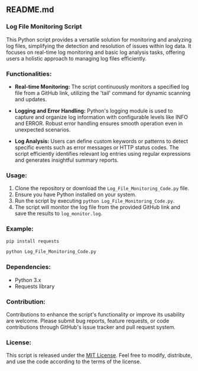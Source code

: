 ## README.md

###                                                                  Log File Monitoring Script

This Python script provides a versatile solution for monitoring and analyzing log files, simplifying the detection and resolution of issues within log data. It focuses on real-time log monitoring and basic log analysis tasks, offering users a holistic approach to managing log files efficiently.

### Functionalities:

- **Real-time Monitoring:** The script continuously monitors a specified log file from a GitHub link, utilizing the 'tail' command for dynamic scanning and updates.
  
- **Logging and Error Handling:** Python's logging module is used to capture and organize log information with configurable levels like INFO and ERROR. Robust error handling ensures smooth operation even in unexpected scenarios.
  
- **Log Analysis:** Users can define custom keywords or patterns to detect specific events such as error messages or HTTP status codes. The script efficiently identifies relevant log entries using regular expressions and generates insightful summary reports.

### Usage:

1. Clone the repository or download the `Log_File_Monitoring_Code.py` file.
2. Ensure you have Python installed on your system.
3. Run the script by executing `python Log_File_Monitoring_Code.py`.
4. The script will monitor the log file from the provided GitHub link and save the results to `log_monitor.log`.

### Example:
```bash
pip install requests
```

```python
python Log_File_Monitoring_Code.py
```

### Dependencies:

- Python 3.x
- Requests library

### Contribution:

Contributions to enhance the script's functionality or improve its usability are welcome. Please submit bug reports, feature requests, or code contributions through GitHub's issue tracker and pull request system.

### License:

This script is released under the [MIT License](https://opensource.org/licenses/MIT). Feel free to modify, distribute, and use the code according to the terms of the license.
